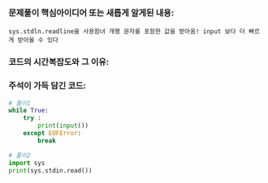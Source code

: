 ### 문제풀이 핵심아이디어 또는 새롭게 알게된 내용: 
    sys.stdln.readline을 사용함녀 개행 문자를 포함한 값을 받아옴! input 보다 더 빠르게 받아올 수 있다
    
### 코드의 시간복잡도와 그 이유:
    
### 주석이 가득 담긴 코드:
```python
# 풀이1
while True:
    try :
        print(input())
    except EOFError:
        break

# 풀이2
import sys
print(sys.stdin.read())

```
